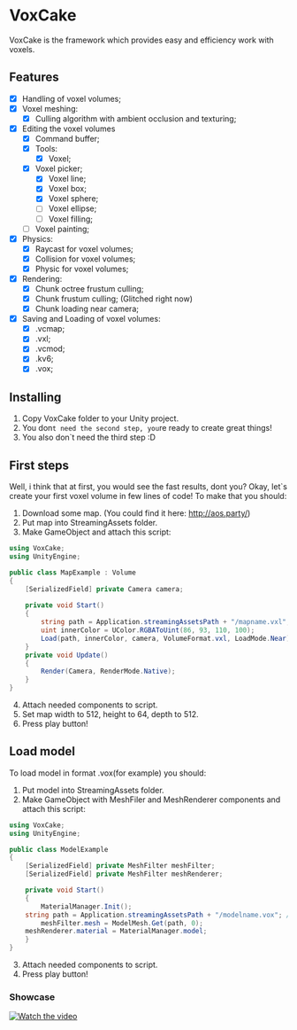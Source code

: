 # VoxCake
VoxCake is the framework which provides easy and efficiency work with voxels.
## Features
- [X] Handling of voxel volumes;
- [X] Voxel meshing:
    - [X] Culling algorithm with ambient occlusion and texturing;
- [X] Editing the voxel volumes
    - [X] Command buffer;
    - [X] Tools:
        - [X] Voxel;
	- [X] Voxel picker;
        - [X] Voxel line;
        - [X] Voxel box;
        - [X] Voxel sphere;
        - [ ] Voxel ellipse;
        - [ ] Voxel filling; 
	- [ ] Voxel painting;
- [X] Physics:
    - [X] Raycast for voxel volumes;
    - [X] Collision for voxel volumes;
    - [X] Physic for voxel volumes;
- [X] Rendering:
    - [X] Chunk octree frustum culling; 
    - [X] Chunk frustum culling; (Glitched right now)
    - [X] Chunk loading near camera;
- [X] Saving and Loading of voxel volumes:
    - [X] .vcmap;
    - [X] .vxl;
    - [X] .vcmod;
    - [X] .kv6;
    - [X] .vox;
    
## Installing
1. Copy VoxCake folder to your Unity project.
2. You don`t need the second step, you`re ready to create great things!
3. You also don`t need the third step :D

## First steps
Well, i think that at first, you would see the fast results, dont you?
Okay, let`s create your first voxel volume in few lines of code! To make that you should:
1. Download some map. (You could find it here: http://aos.party/)
2. Put map into StreamingAssets folder.
3. Make GameObject and attach this script:
```csharp
using VoxCake;
using UnityEngine;

public class MapExample : Volume
{
    [SerializedField] private Camera camera;
    
    private void Start()
    {
        string path = Application.streamingAssetsPath + "/mapname.vxl"; // CHANGE "mapname" to name of your map file!
        uint innerColor = UColor.RGBAToUint(86, 93, 110, 100);
        Load(path, innerColor, camera, VolumeFormat.vxl, LoadMode.Near);
    }
    private void Update()
    {
        Render(Camera, RenderMode.Native);
    }
}
```
4. Attach needed components to script.
4. Set map width to 512, height to 64, depth to 512.
5. Press play button!
## Load model
To load model in format .vox(for example) you should:
1. Put model into StreamingAssets folder.
2. Make GameObject with MeshFiler and MeshRenderer components and attach this script:
```csharp
using VoxCake;
using UnityEngine;

public class ModelExample
{
    [SerializedField] private MeshFilter meshFilter;
    [SerializedField] private MeshFilter meshRenderer;

    private void Start()
    {
        MaterialManager.Init();
	string path = Application.streamingAssetsPath + "/modelname.vox"; // CHANGE "modelname" to name of your model file!
        meshFilter.mesh = ModelMesh.Get(path, 0);
	meshRenderer.material = MaterialManager.model;
    }
}
```
3. Attach needed components to script.
3. Press play button!
### Showcase
[![Watch the video](https://steamuserimages-a.akamaihd.net/ugc/976613425704858920/E913B74E84C2C07921E35FD83EBB375A1CA17F51/?imw=1024&imh=576&ima=fit&impolicy=Letterbox&imcolor=%23000000&letterbox=true)](https://www.youtube.com/watch?v=nwWKZDr22ts)
